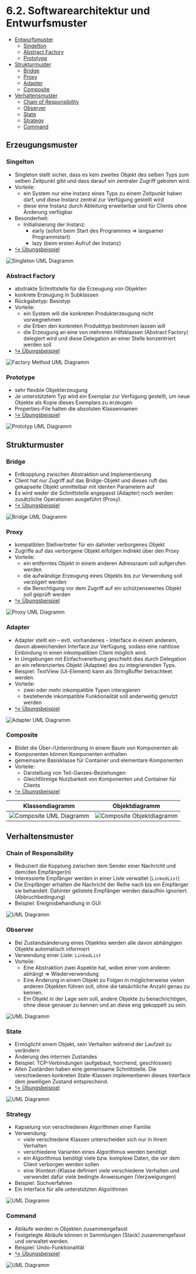 # 6.2. Softwarearchitektur und Entwurfsmuster

* [Entwurfsmuster](#erzeugungsmuster)
    * [Singelton](#singelton)
    * [Abstract Factory](#abstract-factory)
    * [Prototype](#prototype)
* [Strukturmuster](#strukturmuster)
    * [Bridge](#bridge)
    * [Proxy](#proxy)
    * [Adapter](#adapter)
    * [Composite](#composite)
* [Verhaltensmuster](#verhaltensmuster)
    * [Chain of Responsibility](#chain-of-responsibility)
    * [Observer](#observer)
    * [State](#state)
    * [Strategy](#strategy)
    * [Command](#command)

## Erzeugungsmuster

### Singelton

- Singleton stellt sicher, dass es kein zweites Objekt des selben Typs zum selben Zeitpunkt gibt und dass darauf ein zentraler Zugriff geboten wird.
- Vorteile:
	- ein System nur eine Instanz eines Typs zu einem Zeitpunkt haben darf, und diese Instanz zentral zur Verfügung gestellt wird
	- diese eine Instanz durch Ableitung erweiterbar und für Clients ohne Änderung verfügbar
- Besonderheit:
	- Initialisierung der Instanz:
		- early (sofort beim Start des Programmes => langsamer Programmstart)
		- lazy (beim ersten Aufruf der Instanz)
- [↪ Übungsbeispiel](https://github.com/htlw-5ahit/htlw5-sew/tree/main/01_singleton_logging)

![Singleton UML Diagramm](https://upload.wikimedia.org/wikipedia/commons/thumb/f/fb/Singleton_UML_class_diagram.svg/250px-Singleton_UML_class_diagram.svg.png)

### Abstract Factory

- abstrakte Schnittstelle für die Erzeugung von Objekten
- konkrete Erzeugung in Subklassen
- Rückgabetyp: Basistyp
- Vorteile:
	- ein System will die konkreten Produkterzeugung nicht vorwegnehmen
	- die Erben den konkreten Produkttyp bestimmen lassen will
	- die Erzeugung an eine von mehreren Hilfsklassen (Abstract Factory) delegiert wird und diese Delegation an einer Stelle konzentriert werden soll
- [↪ Übungsbeispiel](https://github.com/htlw-5ahit/htlw5-sew/tree/main/02_factory-method_zahlen-strings)

![Factory Method UML Diagramm](https://upload.wikimedia.org/wikipedia/commons/thumb/1/1e/Fabrikmethode.svg/1920px-Fabrikmethode.svg.png)

### Prototype

- sehr flexible Objekterzeugung
- Je unterstütztem Typ wird ein Exemplar zur Verfügung gestellt, um neue Objekte als Kopie dieses Exemplars zu erzeugen
- Properties-File halten die absoluten Klassennamen
- [↪ Übungsbeispiel](https://github.com/htlw-5ahit/htlw5-sew/tree/main/04_prototyp-entwurfsmuster_computerzubehoer)

![Prototyp UML Diagramm](https://upload.wikimedia.org/wikipedia/commons/thumb/5/5e/Prototyp.svg/1920px-Prototyp.svg.png)

## Strukturmuster

### Bridge

- Entkopplung zwischen Abstraktion und Implementierung
- Client hat nur Zugriff auf das Bridge-Objekt und dieses ruft das gekapselte Objekt unmittelbar mit identen Parametern auf
- Es wird weder die Schnittstelle angepasst (Adapter) noch werden zusätzliche Operationen ausgeführt (Proxy).
- [↪ Übungsbeispiel](https://github.com/htlw-5ahit/htlw5-sew/tree/main/05_bridge_logger)

![Bridge UML Diagramm](https://upload.wikimedia.org/wikipedia/commons/thumb/7/7d/Bridge-pattern.svg/1920px-Bridge-pattern.svg.png)

### Proxy

- kompatiblen Stellvertreter für ein dahinter verborgenes Objekt
- Zugriffe auf das verborgene Objekt erfolgen indirekt über den Proxy
- Vorteile:
	- ein entferntes Objekt in einem anderen Adressraum soll aufgerufen werden
	- die aufwändige Erzeugung eines Objekts bis zur Verwendung soll verzögert werden
	- die Berechtigung vor dem Zugriff auf ein schützenswertes Objekt soll geprüft werden
- [↪ Übungsbeispiel](https://github.com/htlw-5ahit/htlw5-sew/tree/main/06_proxy_logger)

![Proxy UML Diagramm](https://de-academic.com/pictures/dewiki/112/proxy_flexibel.png)

### Adapter

- Adapter stellt ein – evtl. vorhandenes - Interface in einem anderem, davon abweichenden Interface zur Verfügung, sodass eine nahtlose Einbindung in einen inkompatiblen Client möglich wird.
- In Umgebungen mit Einfachvererbung geschieht dies durch Delegation an ein referenziertes Objekt (Adaptee) des zu integrierenden Typs.
- Beispiel: TextView (UI-Element) kann als StringBuffer betrachteet werden.
- Vorteile:
	- zwei oder mehr inkompatible Typen interagieren
	- bestehende inkompatible Funktionalität soll anderweitig genutzt werden
- [↪ Übungsbeispiel](https://github.com/htlw-5ahit/htlw5-sew/tree/main/07_adapter_buffered-reader)

![Adapter UML Diagramm](https://upload.wikimedia.org/wikipedia/commons/thumb/2/29/Objektadapter.svg/1920px-Objektadapter.svg.png)

### Composite

- Bildet die Über-/Unterordnung in einem Baum von Komponenten ab
- Komponenten können Komponenten enthalten
- gemeinsame Basisklasse für Container und elementare Komponenten
- Vorteile:
	- Darstellung von Teil-Ganzes-Beziehungen
	- Gleichförmige Nutzbarkeit von Komponenten und Container für Clients
- [↪ Übungsbeispiel](https://github.com/htlw-5ahit/htlw5-sew/tree/main/08_composite_verzeichnishierarchie)

| Klassendiagramm  |  Objektdiagramm |
|---|---|
| ![Composite UML Diagramm](https://upload.wikimedia.org/wikipedia/commons/thumb/a/aa/Kompositum_Klassen.svg/1280px-Kompositum_Klassen.svg.png)  |  ![Composite Objektdiagramm](https://upload.wikimedia.org/wikipedia/commons/thumb/7/71/Kompositum_Objekte.svg/1024px-Kompositum_Objekte.svg.png) |

## Verhaltensmuster

### Chain of Responsibility

- Reduziert die Kopplung zwischen dem Sender einer Nachricht und dem/den Empfänger(n)
- Interessierte Empfänger werden in einer Liste verwaltet (`LinkedList`)
- Die Empfänger erhalten die Nachricht der Reihe nach bis ein Empfänger sie behandelt. Dahinter gelistete Empfänger werden daraufhin ignoriert. (Abbruchbedingung)
- Beispiel: Ereignisbehandlung  in GUI

![UML Diagramm](https://upload.wikimedia.org/wikipedia/commons/thumb/4/40/Zustaendigkeitskette.svg/472px-Zustaendigkeitskette.svg.png)

### Observer

- Bei Zustandsänderung eines Objektes werden alle davon abhängigen Objekte automatisch informiert
- Verwendung einer Liste: `LinkedList`
- Vorteile:
	- Eine Abstraktion zwei Aspekte hat, wobei einer vom anderen abhängt => Wiederverwendung
	- Eine Änderung in einem Objekt zu Folgen in möglicherweise vielen anderen Objekten führen soll, ohne die tatsächliche Anzahl genau zu kennen.
	- Ein Objekt in der Lage sein soll, andere Objekte zu benachrichtigen, ohne diese genauer zu kennen und an diese eng gekoppelt zu sein.

![UML Diagramm](https://www.philipphauer.de/study/se/design-pattern/observer/observer-def.svg)

### State

- Ermöglicht einem Objekt, sein Verhalten während der Laufzeit zu verändern
- Änderung des internen Zustandes
- Beispiel: TCP-Verbindungen (aufgebaut, horchend, geschlossen)
- Allen Zuständen haben eine gemeinsame Schnittstelle. Die verschiedenen konkreten State-Klassen implementieren dieses Interface dem jeweiligen Zustand entsprechend.
- [↪ Übungsbeispiel](https://github.com/htlw-5ahit/htlw5-sew/tree/main/10_state_objektbereitstellung)

![UML Diagramm](https://www.philipphauer.de/study/se/design-pattern/state/beschreibung.svg)

### Strategy

- Kapselung von verschiedenen Algorithmen einer Familie
- Verwendung:
	- viele verschiedene Klassen unterscheiden sich nur in ihrem Verhalten
	- verschiedene Varianten eines Algorithmus werden benötigt
	- ein Algorithmus benötigt viele bzw. komplexe Daten, die vor dem Client verborgen werden sollen
	- eine (Kontext-)Klasse definiert viele verschiedene Verhalten und verwendet dafür viele bedingte Anweisungen (Verzweigungen)
- Beispiel: Suchverfahren
- Ein Interface für alle unterstützten Algorithmen

![UML Diagramm](https://www.philipphauer.de/study/se/design-pattern/strategy/strategy.svg)

### Command

- Abläufe werden in Objekten zusammengefasst
- Festgelegte Abläufe können in Sammlungen (Stack) zusammengefasst und verwaltet werden.
- Beispiel: Undo-Funktionalität
- [↪ Übungsbeispiel](https://github.com//htlw-5ahit/htlw5-sew/tree/main/09_command_stringbuffer)

![UML Diagramm](https://www.philipphauer.de/study/se/design-pattern/command/command-beschreibung.svg)
